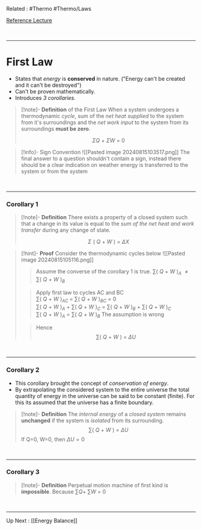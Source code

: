 Related : #Thermo #Thermo/Laws 

[Reference Lecture](file:///E:%5CAcademics%5CSEM%203%5CME1823-Fundamentals%20of%20Engineering%20Thermodynamics%20and%20Applications%5CLecture%20Video%5CLec%2004%20-%20Laws%20of%20Thermodynamics%20-%20Episode%201.mp4)

<br>

****
# First Law
- States that *energy* is **conserved** in nature. ("Energy can't be created and it can't be destroyed")
- Can't be proven mathematically.
- Introduces *3 corollaries*.

>[!note]- **Definition** of the First Law 
>When a system undergoes a thermodynamic *cycle*, sum of the *net heat supplied* to the system from it's surroundings and the *net work input* to the system from its surroundings **must be zero**.
>
>$$\Sigma Q\ +\ \Sigma W\ =\ 0$$

>[!info]- Sign Convention
> ![[Pasted image 20240815103517.png]]
> The final answer to a question shouldn't contain a sign, instead there should be a clear indication on weather energy is transferred to the system or from the system

<br>

****
### Corollary 1
>[!note]- **Definition**
> There exists a property of a closed system such that a change in its value is equal to the *sum of the net heat and work transfer* during any change of state.
> 
> $$\Sigma \ (\ Q\ +\ W\ )\ =\ \Delta X$$

>[!hint]- **Proof** 
>Consider the thermodynamic cycles below
>![[Pasted image 20240815105116.png]]
>>Assume the converse of the corollary 1 is true.
>>$\sum (\ Q\ +\ W\ )_A\ \neq \sum (\ Q\ +\ W\ )_B$
>
>>Apply first law to cycles AC and BC
>>$\sum {(\ Q\ +\ W\ )_{AC}}\ =\ \sum (\ Q\ +\ W\ )_{BC}\ =\ 0$
>>$\sum {(\ Q\ +\ W\ )_{A}}\ +\ \sum (\ Q\ +\ W\ )_{C}\ =\ \sum {(\ Q\ +\ W\ )_{B}}\ +\ \sum (\ Q\ +\ W\ )_{C}$
>>$\sum {(\ Q\ +\ W\ )_{A}}\ =\ \sum (\ Q\ +\ W\ )_{B}$
>>The assumption is wrong
>
>> Hence
>> $$\sum {(\ Q\ +\ W\ )}\ =\ \Delta U$$

<br>

****
### Corollary 2
- This corollary brought the concept of *conservation of energy*.
- By extrapolating the considered system to the entire universe the total quantity of energy in the universe can be said to be constant (finite). For this its assumed that the universe has a finite boundary.

>[!note]- **Definition**
>The *internal energy* of a *closed system* remains **unchanged** if the system is *isolated* from its surrounding.
>$$\sum {(\ Q\ +\ W\ )}\ =\ \Delta U$$
>If Q=0, W=0, then $\Delta U = 0$

<br>

****
### Corollary 3
>[!note]- **Definition**
>Perpetual motion machine of first kind is **impossible**.
>Because $\sum {Q} +\ \sum {W}\ =\ 0$

<br>

****
Up Next : [[Energy Balance]]

